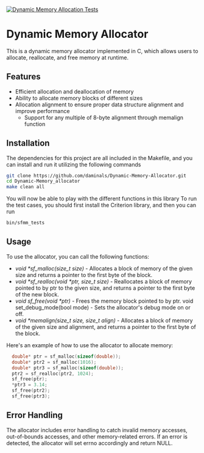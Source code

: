 [![Dynamic Memory Allocation Tests](https://github.com/daminals/Dynamic-Memory-Allocator/actions/workflows/dynamicmemalloc.yml/badge.svg)](https://github.com/daminals/Dynamic-Memory-Allocator/actions/workflows/dynamicmemalloc.yml)
# Dynamic Memory Allocator

This is a dynamic memory allocator implemented in C, which allows users to allocate, reallocate, and free memory at runtime.

## Features

- Efficient allocation and deallocation of memory
- Ability to allocate memory blocks of different sizes
- Allocation alignment to ensure proper data structure alignment and improve performance
  - Support for any multiple of 8-byte alignment through memalign function

## Installation

The dependencies for this project are all included in the Makefile, and you can install and run it utilizing the following commands
```bash
git clone https://github.com/daminals/Dynamic-Memory-Allocator.git
cd Dynamic-Memory_allocator
make clean all
```
You will now be able to play with the different functions in this library
To run the test cases, you should first install the Criterion library, and then you can run 
```bash
bin/sfmm_tests
```


## Usage

To use the allocator, you can call the following functions:

- _void *sf_malloc(size_t size)_ - Allocates a block of memory of the given size and returns a pointer to the first byte of the block.
- _void *sf_realloc(void *ptr, size_t size)_ - Reallocates a block of memory pointed to by ptr to the given size, and returns a pointer to the first byte of the new block.
- _void sf_free(void *ptr)_ - Frees the memory block pointed to by ptr.
void set_debug_mode(bool mode) - Sets the allocator's debug mode on or off.
- _void *memalign(size_t size, size_t align)_ - Allocates a block of memory of the given size and alignment, and returns a pointer to the first byte of the block.

Here's an example of how to use the allocator to allocate memory:

```c
  double* ptr = sf_malloc(sizeof(double));
  double* ptr2 = sf_malloc(1016);
  double* ptr3 = sf_malloc(sizeof(double));
  ptr2 = sf_realloc(ptr2, 1024);
  sf_free(ptr);
  *ptr3 = 3.14;
  sf_free(ptr2);
  sf_free(ptr3);
```

## Error Handling

The allocator includes error handling to catch invalid memory accesses, out-of-bounds accesses, and other memory-related errors. If an error is detected, the allocator will set errno accordingly and return NULL.
